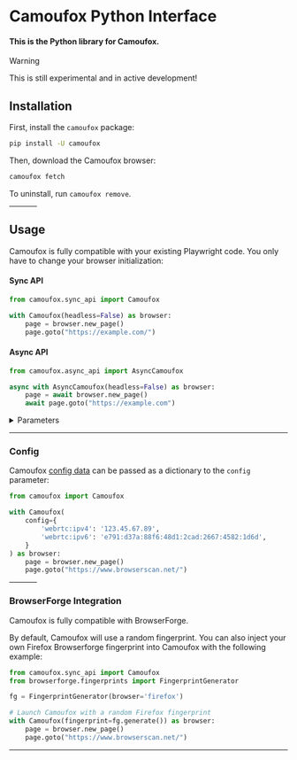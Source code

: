 # Camoufox Python Interface

#### This is the Python library for Camoufox. 

> [!WARNING]
> This is still experimental and in active development!

## Installation

First, install the `camoufox` package:

```bash
pip install -U camoufox
```

Then, download the Camoufox browser:

```bash
camoufox fetch
```

To uninstall, run `camoufox remove`.

<hr width=50>

## Usage

Camoufox is fully compatible with your existing Playwright code. You only have to change your browser initialization:

#### Sync API

```python
from camoufox.sync_api import Camoufox

with Camoufox(headless=False) as browser:
    page = browser.new_page()
    page.goto("https://example.com/")
```

#### Async API

```python
from camoufox.async_api import AsyncCamoufox

async with AsyncCamoufox(headless=False) as browser:
    page = await browser.new_page()
    await page.goto("https://example.com")
```
<details>
<summary>Parameters</summary>

```
Launches a new browser instance for Camoufox.

Parameters:
    playwright (Playwright):
        The playwright instance to use.
    config (Optional[Dict[str, Any]]):
        The configuration to use.
    addons (Optional[List[str]]):
        The addons to use.
    fingerprint (Optional[Fingerprint]):
        The fingerprint to use.
    exclude_addons (Optional[List[DefaultAddons]]):
        The default addons to exclude, passed as a list of camoufox.DefaultAddons enums.
    screen (Optional[browserforge.fingerprints.Screen]):
        The screen constraints to use.
    os (Optional[ListOrString]):
        The operating system to use for the fingerprint. Either a string or a list of strings.
    user_agent (Optional[ListOrString]):
        The user agent to use for the fingerprint. Either a string or a list of strings.
    fonts (Optional[List[str]]):
        The fonts to load into Camoufox, in addition to the default fonts.
    args (Optional[List[str]]):
        The arguments to pass to the browser.
    executable_path (Optional[str]):
        The path to the Camoufox browser executable.
    **launch_options (Dict[str, Any]):
        Additional Firefox launch options.
```
</details>

---

### Config

Camoufox [config data](https://github.com/daijro/camoufox?tab=readme-ov-file#fingerprint-injection) can be passed as a dictionary to the `config` parameter:

```python
from camoufox import Camoufox

with Camoufox(
    config={
        'webrtc:ipv4': '123.45.67.89',
        'webrtc:ipv6': 'e791:d37a:88f6:48d1:2cad:2667:4582:1d6d',
    }
) as browser:
    page = browser.new_page()
    page.goto("https://www.browserscan.net/")
```

<hr width=50>

### BrowserForge Integration

Camoufox is fully compatible with BrowserForge.

By default, Camoufox will use a random fingerprint. You can also inject your own Firefox Browserforge fingerprint into Camoufox with the following example:

```python
from camoufox.sync_api import Camoufox
from browserforge.fingerprints import FingerprintGenerator

fg = FingerprintGenerator(browser='firefox')

# Launch Camoufox with a random Firefox fingerprint
with Camoufox(fingerprint=fg.generate()) as browser:
    page = browser.new_page()
    page.goto("https://www.browserscan.net/")
```

---